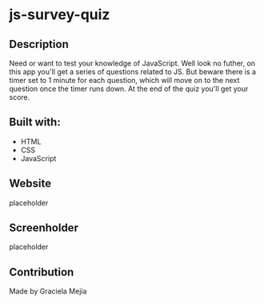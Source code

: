 # js-survey-quiz

## Description

Need or want to test your knowledge of JavaScript. Well look no futher, on this app you'll get a series of questions related to JS. But beware there is a timer set to 1 minute for each question, which will move on to the next question once the timer runs down. At the end of the quiz you'll get your score.

## Built with:

- HTML
- CSS
- JavaScript

## Website

placeholder

## Screenholder

placeholder

## Contribution

Made by Graciela Mejia

